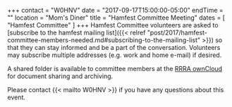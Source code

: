 +++
contact = "W0HNV"
date = "2017-09-17T15:00:00-05:00"
endTime = ""
location = "Mom's Diner"
title = "Hamfest Committee Meeting"
dates = [ "Hamfest Committee" ]
+++
Hamfest Committee volunteers are asked to [subscribe to the hamfest
mailing list]({{< relref "post/2017/hamfest-committee-members-needed.md#subscribing-to-the-mailing-list" >}})
so that they can stay informed and be a part of the
conversation. Volunteers may subscribe multiple addresses
(e.g. work and home e-mail) if desired.

A shared folder is available to committee
members at the <a href="https://cloud.rrra.org" rel="nofollow">RRRA
ownCloud</a> for document sharing and archiving.

Please contact {{< mailto W0HNV >}} if you have any questions about this
event.
